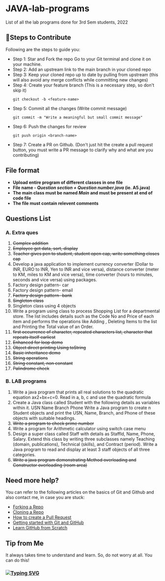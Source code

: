 # JAVA-lab-programs
List of all the lab programs done for 3rd Sem students, 2022

## 🔖Steps to Contribute

Following are the steps to guide you:
* Step 1: Star and Fork the repo Go to your Git terminal and clone it on your machine.
* Step 2: Add an upstream link to the main branch in your cloned repo
* Step 3: Keep your cloned repo up to date by pulling from upstream (this will also avoid any merge conflicts while committing new changes)
* Step 4: Create your feature branch (This is a necessary step, so don't skip it)
    ```
    git checkout -b <feature-name>
    ```
* Step 5: Commit all the changes (Write commit message)
    ```
    git commit -m "Write a meaningful but small commit message"
    ```
* Step 6: Push the changes for review
    ```
    git push origin <branch-name>
    ```
* Step 7: Create a PR on Github. (Don't just hit the create a pull request button, you must write a PR message to clarify why and what are you contributing)

## File format
* **Upload entire program of different classes in one file** 
* **File name - _Question section + Question number.java_ (ie. A5.java)** 
* **The main class must be named _Main_ and must be present at end of code file**
* **The file must contain relevent comments**

## Questions List

### A. Extra ques
1. ~~Complex addition~~
2. ~~Employee get data, sort, display~~
3. ~~Teacher gives pen to student, student open cap, write something closes cap~~
4. Develop a java application to implement currency converter (Dollar to INR, EURO
to INR, Yen to INR and vice versa), distance converter (meter to KM, miles to KM
and vice versa), time converter (hours to minutes, seconds and vice versa) using
packages.
5. Factory design pattern- car 
6. Factory design pattern- email
7. ~~Factory design pattern- bank~~
8. ~~Singleton class~~ 
9. Singleton class using 4 objects
10. Write a program using class to process Shopping List for a departmental store. The list includes details such as the Code No and Price of each item and performs the operations like Adding , Deleting Items to the list and Printing the Total value of an Order.
11. ~~first occurrence of character, repeated characters list, character that repeats itself earliest~~
12. ~~Enhanced for loop demo~~
13. ~~Object direct printing Using toString~~
14. ~~Basic inheritance demo~~
15. ~~String operations~~
16. ~~String constant, non constant~~
17. ~~Palindrome check~~

### B. LAB programs
1. Write a java program that prints all real solutions to the quadratic equation
ax2+bx+c=0. Read in a, b, c and use the quadratic formula
2. Create a Java class called Student with the following details as variables within it.
USN
Name
Branch
Phone
Write a Java program to create n Student objects and print the USN, Name, Branch, and
Phone of these objects with suitable headings.
3. ~~Write a program to check prime number~~
4. Write a program for Arithmetic calculator using switch case menu
5. Design a super class called Staff with details as StaffId, Name, Phone, Salary. Extend this
class by writing three subclasses namely Teaching (domain, publications), Technical
(skills), and Contract (period). Write a Java program to read and display at least 3 staff
objects of all three categories.
6. ~~Write a java program demonstrating Method overloading and Constructor
overloading (room area)~~

## Need more help?

You can refer to the following articles on the basics of Git and Github and also contact me, in case you are stuck:
- [Forking a Repo](https://help.github.com/en/github/getting-started-with-github/fork-a-repo)
- [Cloning a Repo](https://help.github.com/en/desktop/contributing-to-projects/creating-an-issue-or-pull-request)
- [How to create a Pull Request](https://opensource.com/article/19/7/create-pull-request-github)
- [Getting started with Git and GitHub](https://towardsdatascience.com/getting-started-with-git-and-github-6fcd0f2d4ac6)
- [Learn GitHub from Scratch](https://lab.github.com/githubtraining/introduction-to-github)

## Tip from Me
It always takes time to understand and learn. So, do not worry at all. You can do this!

### [![Typing SVG](https://readme-typing-svg.herokuapp.com/?lines=Happy+contributing!;&size=30)](https://git.io/typing-svg)
